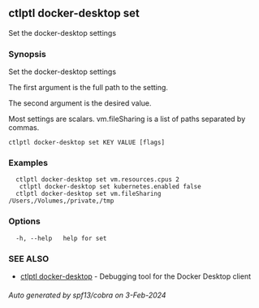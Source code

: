 ## ctlptl docker-desktop set

Set the docker-desktop settings

### Synopsis

Set the docker-desktop settings

The first argument is the full path to the setting.

The second argument is the desired value.

Most settings are scalars. vm.fileSharing is a list of paths separated by commas.

```
ctlptl docker-desktop set KEY VALUE [flags]
```

### Examples

```
  ctlptl docker-desktop set vm.resources.cpus 2
   ctlptl docker-desktop set kubernetes.enabled false
  ctlptl docker-desktop set vm.fileSharing /Users,/Volumes,/private,/tmp
```

### Options

```
  -h, --help   help for set
```

### SEE ALSO

* [ctlptl docker-desktop](ctlptl_docker-desktop.md)	 - Debugging tool for the Docker Desktop client

###### Auto generated by spf13/cobra on 3-Feb-2024
